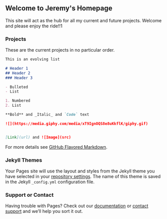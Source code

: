 ## Welcome to Jeremy's Homepage

This site will act as the hub for all my current and future projects. Welcome and please enjoy the ride!!1

### Projects

These are the current projects in no particular order.

```markdown
This is an evolving list

# Header 1
## Header 2
### Header 3

- Bulleted
- List

1. Numbered
2. List

**Bold** and _Italic_ and `Code` text

![](https://media.giphy.com/media/xT9IgnOQS8e8uKkflK/giphy.gif)


[Link](url) and ![Image](src)
```





For more details see [GitHub Flavored Markdown](https://guides.github.com/features/mastering-markdown/).

### Jekyll Themes

Your Pages site will use the layout and styles from the Jekyll theme you have selected in your [repository settings](https://github.com/Inebriatedsoul/Inebriatedsoul.github.io/settings). The name of this theme is saved in the Jekyll `_config.yml` configuration file.

### Support or Contact

Having trouble with Pages? Check out our [documentation](https://help.github.com/categories/github-pages-basics/) or [contact support](https://github.com/contact) and we’ll help you sort it out.
